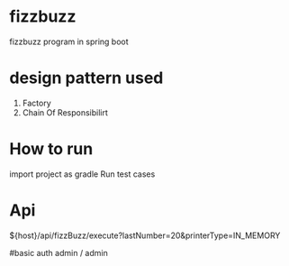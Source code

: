 # fizzbuzz
fizzbuzz program in spring boot

# design pattern used
1. Factory 
2. Chain Of Responsibilirt

# How to run
import project as gradle
Run test cases

# Api 
${host}/api/fizzBuzz/execute?lastNumber=20&printerType=IN_MEMORY

#basic auth 
admin / admin
